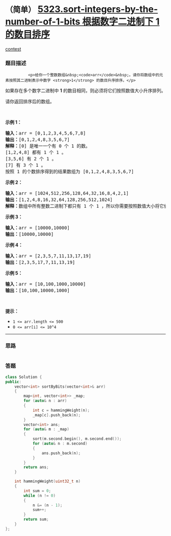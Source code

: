 # `（简单）` [5323.sort-integers-by-the-number-of-1-bits 根据数字二进制下 1 的数目排序](https://leetcode-cn.com/problems/sort-integers-by-the-number-of-1-bits/)

[contest](https://leetcode-cn.com/contest/biweekly-contest-20/problems/sort-integers-by-the-number-of-1-bits/)

### 题目描述

              <p>给你一个整数数组&nbsp;<code>arr</code>&nbsp;。请你将数组中的元素按照其二进制表示中数字 <strong>1</strong> 的数目升序排序。</p>

<p>如果存在多个数字二进制中&nbsp;<strong>1</strong>&nbsp;的数目相同，则必须将它们按照数值大小升序排列。</p>

<p>请你返回排序后的数组。</p>

<p>&nbsp;</p>

<p><strong>示例 1：</strong></p>

<pre><strong>输入：</strong>arr = [0,1,2,3,4,5,6,7,8]
<strong>输出：</strong>[0,1,2,4,8,3,5,6,7]
<strong>解释：</strong>[0] 是唯一一个有 0 个 1 的数。
[1,2,4,8] 都有 1 个 1 。
[3,5,6] 有 2 个 1 。
[7] 有 3 个 1 。
按照 1 的个数排序得到的结果数组为 [0,1,2,4,8,3,5,6,7]
</pre>

<p><strong>示例 2：</strong></p>

<pre><strong>输入：</strong>arr = [1024,512,256,128,64,32,16,8,4,2,1]
<strong>输出：</strong>[1,2,4,8,16,32,64,128,256,512,1024]
<strong>解释：</strong>数组中所有整数二进制下都只有 1 个 1 ，所以你需要按照数值大小将它们排序。
</pre>

<p><strong>示例 3：</strong></p>

<pre><strong>输入：</strong>arr = [10000,10000]
<strong>输出：</strong>[10000,10000]
</pre>

<p><strong>示例 4：</strong></p>

<pre><strong>输入：</strong>arr = [2,3,5,7,11,13,17,19]
<strong>输出：</strong>[2,3,5,17,7,11,13,19]
</pre>

<p><strong>示例 5：</strong></p>

<pre><strong>输入：</strong>arr = [10,100,1000,10000]
<strong>输出：</strong>[10,100,10000,1000]
</pre>

<p>&nbsp;</p>

<p><strong>提示：</strong></p>

<ul>
	<li><code>1 &lt;= arr.length &lt;= 500</code></li>
	<li><code>0 &lt;= arr[i] &lt;= 10^4</code></li>
</ul>

            

---
### 思路
```
```



### 答题
``` C++
class Solution {
public:
    vector<int> sortByBits(vector<int>& arr) 
	{
		map<int, vector<int>> _map;
		for (auto& n : arr)
		{
			int c = hammingWeight(n);
			_map[c].push_back(n);
		}
		vector<int> ans;
		for (auto& m : _map)
		{
            sort(m.second.begin(), m.second.end());
			for (auto& n : m.second)
			{
				ans.push_back(n);
			}
		}
		return ans;
    }

	int hammingWeight(uint32_t n)
	{
		int sum = 0;
		while (n != 0)
		{
			n &= (n - 1);
			sum++;
		}
		return sum;
	}
};
```




